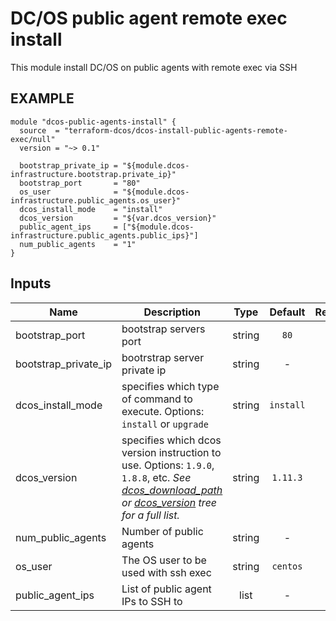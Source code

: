 DC/OS public agent remote exec install
============
This module install DC/OS on public agents with remote exec via SSH

EXAMPLE
-------

```hcl
module "dcos-public-agents-install" {
  source  = "terraform-dcos/dcos-install-public-agents-remote-exec/null"
  version = "~> 0.1"

  bootstrap_private_ip = "${module.dcos-infrastructure.bootstrap.private_ip}"
  bootstrap_port       = "80"
  os_user              = "${module.dcos-infrastructure.public_agents.os_user}"
  dcos_install_mode    = "install"
  dcos_version         = "${var.dcos_version}"
  public_agent_ips     = ["${module.dcos-infrastructure.public_agents.public_ips}"]
  num_public_agents    = "1"
}
```


## Inputs

| Name | Description | Type | Default | Required |
|------|-------------|:----:|:-----:|:-----:|
| bootstrap_port | bootstrap servers port | string | `80` | no |
| bootstrap_private_ip | bootrstrap server private ip | string | - | yes |
| dcos_install_mode | specifies which type of command to execute. Options: `install` or `upgrade` | string | `install` | no |
| dcos_version | specifies which dcos version instruction to use. Options: `1.9.0`, `1.8.8`, etc. _See [dcos_download_path](https://github.com/dcos/tf_dcos_core/blob/master/download-variables.tf) or [dcos_version](https://github.com/dcos/tf_dcos_core/tree/master/dcos-versions) tree for a full list._ | string | `1.11.3` | no |
| num_public_agents | Number of public agents | string | - | yes |
| os_user | The OS user to be used with ssh exec | string | `centos` | no |
| public_agent_ips | List of public agent IPs to SSH to | list | - | yes |

